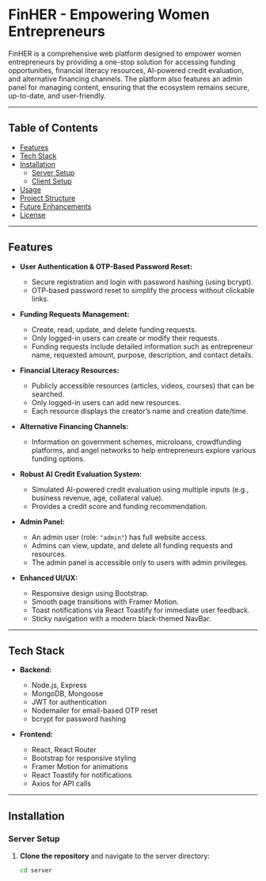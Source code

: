 # FinHER - Empowering Women Entrepreneurs

FinHER is a comprehensive web platform designed to empower women entrepreneurs by providing a one-stop solution for accessing funding opportunities, financial literacy resources, AI-powered credit evaluation, and alternative financing channels. The platform also features an admin panel for managing content, ensuring that the ecosystem remains secure, up-to-date, and user-friendly.

---

## Table of Contents

- [Features](#features)
- [Tech Stack](#tech-stack)
- [Installation](#installation)
  - [Server Setup](#server-setup)
  - [Client Setup](#client-setup)
- [Usage](#usage)
- [Project Structure](#project-structure)
- [Future Enhancements](#future-enhancements)
- [License](#license)

---

## Features

- **User Authentication & OTP-Based Password Reset:**  
  - Secure registration and login with password hashing (using bcrypt).
  - OTP-based password reset to simplify the process without clickable links.

- **Funding Requests Management:**  
  - Create, read, update, and delete funding requests.
  - Only logged-in users can create or modify their requests.
  - Funding requests include detailed information such as entrepreneur name, requested amount, purpose, description, and contact details.

- **Financial Literacy Resources:**  
  - Publicly accessible resources (articles, videos, courses) that can be searched.
  - Only logged-in users can add new resources.
  - Each resource displays the creator’s name and creation date/time.

- **Alternative Financing Channels:**  
  - Information on government schemes, microloans, crowdfunding platforms, and angel networks to help entrepreneurs explore various funding options.

- **Robust AI Credit Evaluation System:**  
  - Simulated AI-powered credit evaluation using multiple inputs (e.g., business revenue, age, collateral value).
  - Provides a credit score and funding recommendation.

- **Admin Panel:**  
  - An admin user (role: `"admin"`) has full website access.
  - Admins can view, update, and delete all funding requests and resources.
  - The admin panel is accessible only to users with admin privileges.

- **Enhanced UI/UX:**  
  - Responsive design using Bootstrap.
  - Smooth page transitions with Framer Motion.
  - Toast notifications via React Toastify for immediate user feedback.
  - Sticky navigation with a modern black-themed NavBar.

---

## Tech Stack

- **Backend:**  
  - Node.js, Express  
  - MongoDB, Mongoose  
  - JWT for authentication  
  - Nodemailer for email-based OTP reset  
  - bcrypt for password hashing

- **Frontend:**  
  - React, React Router  
  - Bootstrap for responsive styling  
  - Framer Motion for animations  
  - React Toastify for notifications  
  - Axios for API calls

---

## Installation

### Server Setup

1. **Clone the repository** and navigate to the server directory:
   ```bash
   cd server
